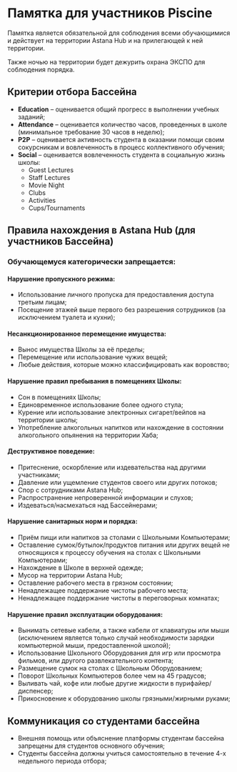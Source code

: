 # Памятка для участников Piscine

Памятка является обязательной для соблюдения всеми обучающимися и действует на территории Astana Hub и на прилегающей к ней территории.

Также ночью на территории будет дежурить охрана ЭКСПО для соблюдения порядка.

## Критерии отбора Бассейна

- **Education** – оценивается общий прогресс в выполнении учебных заданий;
- **Attendance** – оценивается количество часов, проведенных в школе (минимальное требование 30 часов в неделю);
- **P2P** – оценивается активность студента в оказании помощи своим сокурсникам и вовлеченность в процесс коллективного обучения;
- **Social** – оценивается вовлеченность студента в социальную жизнь школы:
  - Guest Lectures
  - Staff Lectures
  - Movie Night
  - Clubs
  - Activities
  - Cups/Tournaments

## Правила нахождения в Astana Hub (для участников Бассейна)

### Обучающемуся категорически запрещается:

#### Нарушение пропускного режима:
- Использование личного пропуска для предоставления доступа третьим лицам;
- Посещение этажей выше первого без разрешения сотрудников (за исключением туалета и кухни);

#### Несанкционированное перемещение имущества:
- Вынос имущества Школы за её пределы;
- Перемещение или использование чужих вещей;
- Любые действия, которые можно классифицировать как воровство;

#### Нарушение правил пребывания в помещениях Школы:
- Сон в помещениях Школы;
- Единовременное использование более одного стула;
- Курение или использование электронных сигарет/вейпов на территории школы;
- Употребление алкогольных напитков или нахождение в состоянии алкогольного опьянения на территории Хаба;

#### Деструктивное поведение:
- Притеснение, оскорбление или издевательства над другими участниками;
- Давление или ущемление студентов своего или других потоков;
- Спор с сотрудниками Astana Hub;
- Распространение непроверенной информации и слухов;
- Издеваться/насмехаться над Бассейнерами;

#### Нарушение санитарных норм и порядка:
- Приём пищи или напитков за столами с Школьными Компьютерами;
- Оставление сумок/бутылок/продуктов питания или других вещей не относящихся к процессу обучения на столах с Школьными Компьютерами;
- Нахождение в Школе в верхней одежде;
- Мусор на территории Astana Hub;
- Оставление рабочего места в грязном состоянии;
- Ненадлежащее поддержание чистоты рабочего места;
- Ненадлежащее поддержание чистоты в переговорных комнатах;

#### Нарушение правил эксплуатации оборудования:
- Вынимать сетевые кабели, а также кабели от клавиатуры или мыши (исключением является только случай необходимости зарядки компьютерной мыши, предоставленной школой);
- Использование Школьного Оборудования для игр или просмотра фильмов, или другого развлекательного контента;
- Размещение сумок на столах с Школьным Оборудованием;
- Поворот Школьных Компьютеров более чем на 45 градусов;
- Выливать чай, кофе или любые другие жидкости в пурифайер/диспенсер;
- Прикосновение к оборудованию школы грязными/жирными руками;

## Коммуникация со студентами бассейна

- Внешняя помощь или объяснение платформы студентам бассейна запрещены для студентов основного обучения;
- Студенты бассейна должны учиться самостоятельно в течение 4-х недельного периода отбора;
